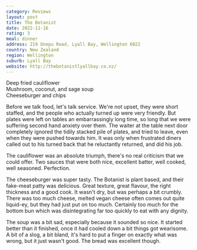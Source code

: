 ```yaml
---
category: Reviews
layout: post
title: The Botanist
date: 2022-11-16
rating: 3
meal: dinner
address: 219 Onepu Road, Lyall Bay, Wellington 6022
country: New Zealand
region: Wellington
suburb: Lyall Bay
website: http://thebotanistlyallbay.co.nz/
---
```

Deep fried cauliflower  
Mushroom, coconut, and sage soup  
Cheeseburger and chips  

Before we talk food, let's talk service. We're not upset, they were short staffed, and the people who actually turned up were very friendly. But plates were left on tables an embarrassingly long time, so long that we were suffering second hand anxiety over them. The waiter at the table next door completely ignored the tidily stacked pile of plates, and tried to leave, even when they were pushed towards him. It was only when frustrated diners called out to his turned back that he reluctantly returned, and did his job. 

The cauliflower was an absolute triumph, there's no real criticism that we could offer. Two sauces that were both nice, excellent batter, well cooked, well seasoned. Perfection. 

The cheeseburger was super tasty. The Botanist is plant based, and their fake-meat patty was delicious. Great texture, great flavour, the right thickness and a good cook. It wasn't dry, but was perhaps a bit crumbly. There was too much cheese, melted vegan cheese often comes out quite liquid-ey, but they had just put on too much. Certainly too much for the bottom bun which was disintegrating far too quickly to eat with any dignity.  

The soup was a bit sad, especially because it sounded so nice. It started better than it finished, once it had cooled down a bit things got wearisome. A bit of a slog, a bit bland, it's hard to put a finger on exactly what was wrong, but it just wasn't good. The bread was excellent though. 
